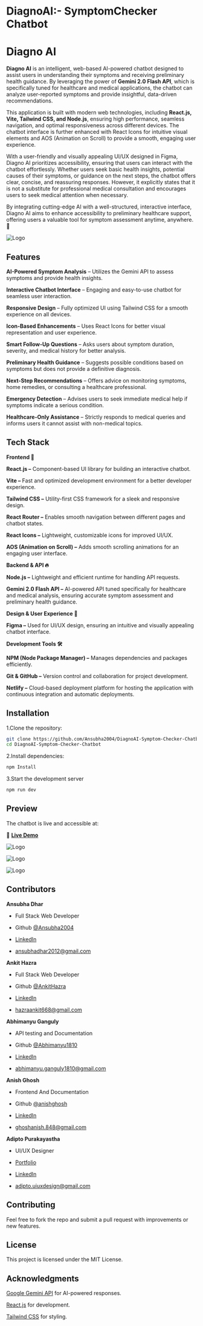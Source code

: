 # DiagnoAI:- SymptomChecker Chatbot

# Diagno AI



**Diagno AI** is an intelligent, web-based AI-powered chatbot designed to assist users in understanding their symptoms and receiving preliminary health guidance. By leveraging the power of **Gemini 2.0 Flash API**, which is specifically tuned for healthcare and medical applications, the chatbot can analyze user-reported symptoms and provide insightful, data-driven recommendations.

This application is built with modern web technologies, including **React.js, Vite, Tailwind CSS, and Node.js**, ensuring high performance, seamless navigation, and optimal responsiveness across different devices. The chatbot interface is further enhanced with React Icons for intuitive visual elements and AOS (Animation on Scroll) to provide a smooth, engaging user experience.

With a user-friendly and visually appealing UI/UX designed in Figma, Diagno AI prioritizes accessibility, ensuring that users can interact with the chatbot effortlessly. Whether users seek basic health insights, potential causes of their symptoms, or guidance on the next steps, the chatbot offers clear, concise, and reassuring responses. However, it explicitly states that it is not a substitute for professional medical consultation and encourages users to seek medical attention when necessary.

By integrating cutting-edge AI with a well-structured, interactive interface, Diagno AI aims to enhance accessibility to preliminary healthcare support, offering users a valuable tool for symptom assessment anytime, anywhere. 🚀

![Logo](https://res.cloudinary.com/dtlf7jvw7/image/upload/v1741445884/rcqq35lab6czquky70kf.png)


## Features



**AI-Powered Symptom Analysis**  – Utilizes the Gemini API to assess symptoms and provide health insights.

**Interactive Chatbot Interface** – Engaging and easy-to-use chatbot for seamless user interaction.

**Responsive Design** – Fully optimized UI using Tailwind CSS for a smooth experience on all devices.

**Icon-Based Enhancements** – Uses React Icons for better visual representation and user experience.

**Smart Follow-Up Questions** – Asks users about symptom duration, severity, and medical history for better analysis.

**Preliminary Health Guidance** – Suggests possible conditions based on symptoms but does not provide a definitive diagnosis.

**Next-Step Recommendations** – Offers advice on monitoring symptoms, home remedies, or consulting a healthcare professional.

**Emergency Detection** – Advises users to seek immediate medical help if symptoms indicate a serious condition.

**Healthcare-Only Assistance** – Strictly responds to medical queries and informs users it cannot assist with non-medical topics.



## Tech Stack

**Frontend 🎨**

**React.js –** Component-based UI library for building an interactive chatbot.

**Vite –** Fast and optimized development environment for a better developer experience.

**Tailwind CSS –** Utility-first CSS framework for a sleek and responsive design.

**React Router –** Enables smooth navigation between different pages and chatbot states.

**React Icons –** Lightweight, customizable icons for improved UI/UX.

**AOS (Animation on Scroll) –** Adds smooth scrolling animations for an engaging user interface.

**Backend & API 🔥**

**Node.js –** Lightweight and efficient runtime for handling API requests.

**Gemini 2.0 Flash API –** AI-powered API tuned specifically for healthcare and medical analysis, ensuring accurate symptom assessment and preliminary health guidance.

**Design & User Experience 🎨**

**Figma –** Used for UI/UX design, ensuring an intuitive and visually appealing chatbot interface.

**Development Tools 🛠️**

**NPM (Node Package Manager) –** Manages dependencies and packages efficiently.

**Git & GitHub –** Version control and collaboration for project development.

**Netlify –** Cloud-based deployment platform for hosting the application with continuous integration and automatic deployments.


## Installation

1.Clone the repository:

```bash
git clone https://github.com/Ansubha2004/DiagnoAI-Symptom-Checker-Chatbot.git
cd DiagnoAI-Symptom-Checker-Chatbot
```
2.Install dependencies:

```bash
npm Install
```

3.Start the development server

```bash
npm run dev
```
## Preview

The chatbot is live and accessible at:  

🔗 **[Live Demo](https://your-live-link.netlify.app/)** 

![Logo](https://res.cloudinary.com/dtlf7jvw7/image/upload/v1741451438/fsvwqwuftbjfqczu3gsc.png)

![Logo](https://res.cloudinary.com/dtlf7jvw7/image/upload/v1741451437/tcfdltsonxnvdylymmcx.png)

![Logo](https://res.cloudinary.com/dtlf7jvw7/image/upload/v1741451437/tyetxpkpxs0hbzihrshs.png)
## Contributors

**Ansubha Dhar**

- Full Stack Web Developer

- Github [@Ansubha2004](https://github.com/Ansubha2004/)

- [LinkedIn](https://www.linkedin.com/in/ansubha-dhar-856176296?utm_source=share&utm_campaign=share_via&utm_content=profile&utm_medium=android_app)

- ansubhadhar2012@gmail.com

**Ankit Hazra**

- Full Stack Web Developer

- Github [@AnkitHazra](https://github.com/AnkitHazra)

- [LinkedIn](https://www.linkedin.com/in/hazraankit2005/)

- hazraankit668@gmail.com

**Abhimanyu Ganguly**

- API testing and Documentation

- Github [@Abhimanyu1810]( https://github.com/Abhimanyu1810)

- [LinkedIn](https://www.linkedin.com/in/abhimanyu-ganguly-12b66b28b?utm_source=share&utm_campaign=share_via&utm_content=profile&utm_medium=android_app)

- abhimanyu.ganguly1810@gmail.com

**Anish Ghosh**

- Frontend And Documentation

- Github [@anishghosh](https://github.com/Ianishghosh)

- [LinkedIn](https://www.linkedin.com/in/anish-ghosh-284892282/)

- ghoshanish.848@gmail.com

**Adipto Purakayastha**

- UI/UX Designer

- [Portfolio](https://adiptodesignx.notion.site/Hi-I-m-Adipto-UI-UX-Designer-19109703660080e58a53dc6bc31614e7?pvs=4)

- [LinkedIn](https://www.linkedin.com/in/adipto-purakayastha-a13346270/)

- adipto.uiuxdesign@gmail.com
## Contributing

Feel free to fork the repo and submit a pull request with improvements or new features.

## License

This project is licensed under the MIT License.

## Acknowledgments

[Google Gemini API](https://ai.google.dev/) for AI-powered responses.

[React.js](https://react.dev/) for development.

[Tailwind CSS](https://tailwindcss.com/) for styling.


